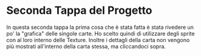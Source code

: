 # Seconda Tappa del Progetto

In questa seconda tappa la prima cosa che è stata fatta è stata rivedere un po' la "grafica" delle singole carte.
Ho scelto quindi di utilizzare degli sprite con al loro interno delle Texture. 
Inoltre i dettagli della carta non vengono più mostrati all'interno della carta stessa, ma cliccandoci sopra. 

